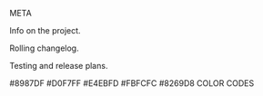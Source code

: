 META

Info on the project.

Rolling changelog.

Testing and release plans.

#8987DF #D0F7FF #E4EBFD #FBFCFC #8269D8 COLOR CODES
